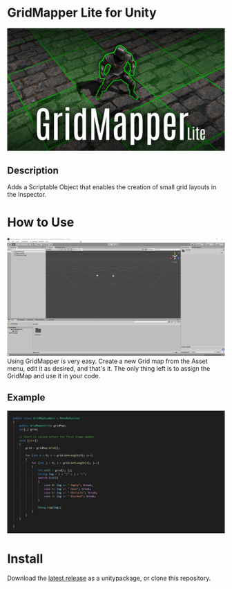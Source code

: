 # GridMapper Lite for Unity
![cover](/Documentation/img0.jpg)

## Description
Adds a Scriptable Object that enables the creation of small grid layouts in the Inspector.

# How to Use
![instruction](/Documentation/htu0.gif)
Using GridMapper is very easy. Create a new Grid map from the Asset menu, edit it as desired, and that's it.
The only thing left is to assign the GridMap and use it in your code.

## Example
![code](/Documentation/img1.jpg)

# Install
Download the [latest release](https://github.com/SerhatDikel/Unity-GridMapper/releases) as a unitypackage, or clone this repository.